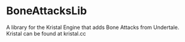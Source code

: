 # BoneAttacksLib
A library for the Kristal Engine that adds Bone Attacks from Undertale.
Kristal can be found at kristal.cc
